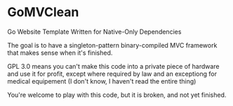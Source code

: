 # GoMVClean
Go Website Template Written for Native-Only Dependencies

The goal is to have a singleton-pattern binary-compiled MVC framework that makes sense when it's finished.

GPL 3.0 means you can't make this code into a private piece of hardware and use it for profit, except where 
required by law and an exceptiong for medical equipement (I don't know, I haven't read the entire thing)

You're welcome to play with this code, but it is broken, and not yet finished.

